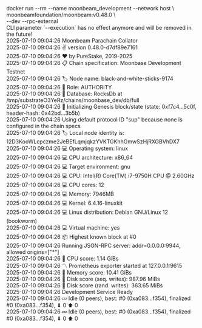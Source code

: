 <div id="termynal" data-termynal>
  <span data-ty="input"><span class="file-path"></span>docker run --rm --name moonbeam_development --network host \
    <br> moonbeamfoundation/moonbeam:v0.48.0 \
    <br> --dev --rpc-external
  </span>
  <br>
  <span data-ty>CLI parameter `--execution` has no effect anymore and will be removed in the future!
    <br> 2025-07-10 09:04:26 Moonbeam Parachain Collator
    <br> 2025-07-10 09:04:26 ✌️  version 0.48.0-d7df89e7161
    <br> 2025-07-10 09:04:26 ❤️  by PureStake, 2019-2025
    <br> 2025-07-10 09:04:26 📋 Chain specification: Moonbase Development Testnet
    <br> 2025-07-10 09:04:26 🏷  Node name: black-and-white-sticks-9174
    <br> 2025-07-10 09:04:26 👤 Role: AUTHORITY
    <br> 2025-07-10 09:04:26 💾 Database: RocksDb at /tmp/substrateO3YeRz/chains/moonbase_dev/db/full
    <br> 2025-07-10 09:04:26 🔨 Initializing Genesis block/state (state: 0xf7c4…5c0f, header-hash: 0x42bd…3b5b)
    <br> 2025-07-10 09:04:26 Using default protocol ID "sup" because none is configured in the chain specs
    <br> 2025-07-10 09:04:26 🏷  Local node identity is: 12D3KooWLcpczme2JeBEfLqmjqkzYVKTGKhhGmwSzHjRXGBVhDX7
    <br> 2025-07-10 09:04:26 💻 Operating system: linux
    <br> 2025-07-10 09:04:26 💻 CPU architecture: x86_64
    <br> 2025-07-10 09:04:26 💻 Target environment: gnu
    <br> 2025-07-10 09:04:26 💻 CPU: Intel(R) Core(TM) i7-9750H CPU @ 2.60GHz
    <br> 2025-07-10 09:04:26 💻 CPU cores: 12
    <br> 2025-07-10 09:04:26 💻 Memory: 7946MB
    <br> 2025-07-10 09:04:26 💻 Kernel: 6.4.16-linuxkit
    <br> 2025-07-10 09:04:26 💻 Linux distribution: Debian GNU/Linux 12 (bookworm)
    <br> 2025-07-10 09:04:26 💻 Virtual machine: yes
    <br> 2025-07-10 09:04:26 📦 Highest known block at #0
    <br> 2025-07-10 09:04:26 Running JSON-RPC server: addr=0.0.0.0:9944, allowed origins=["*"]
    <br> 2025-07-10 09:04:26 🏁 CPU score: 1.14 GiBs
    <br> 2025-07-10 09:04:26 〽️ Prometheus exporter started at 127.0.0.1:9615
    <br> 2025-07-10 09:04:26 🏁 Memory score: 10.41 GiBs
    <br> 2025-07-10 09:04:26 🏁 Disk score (seq. writes): 987.96 MiBs
    <br> 2025-07-10 09:04:26 🏁 Disk score (rand. writes): 363.65 MiBs
    <br> 2025-07-10 09:04:26 Development Service Ready
    <br> 2025-07-10 09:04:26 💤 Idle (0 peers), best: #0 (0xa083…f354), finalized #0 (0xa083…f354), ⬇ 0 ⬆ 0
    <br> 2025-07-10 09:04:26 💤 Idle (0 peers), best: #0 (0xa083…f354), finalized #0 (0xa083…f354), ⬇ 0 ⬆ 0
  </span>
</div>
